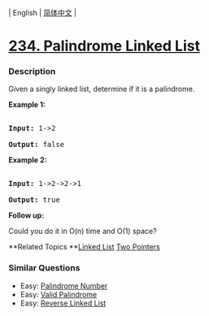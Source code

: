| English | [简体中文](README.md) |

# [234. Palindrome Linked List](https://leetcode-cn.com/problems/palindrome-linked-list)
 ### Description
<p>Given a singly linked list, determine if it is a palindrome.</p>

<p><strong>Example 1:</strong></p>

<pre>
<strong>Input:</strong> 1-&gt;2
<strong>Output:</strong> false</pre>

<p><strong>Example 2:</strong></p>

<pre>
<strong>Input:</strong> 1-&gt;2-&gt;2-&gt;1
<strong>Output:</strong> true</pre>

<p><b>Follow up:</b><br />
Could you do it in O(n) time and O(1) space?</p>

**Related Topics	**[Linked List](https://leetcode-cn.com/tag/linked-list) [Two Pointers](https://leetcode-cn.com/tag/two-pointers) 

### Similar Questions
 - Easy:	[Palindrome Number](https://leetcode-cn.com/problems/palindrome-number) 
 - Easy:	[Valid Palindrome](https://leetcode-cn.com/problems/valid-palindrome) 
 - Easy:	[Reverse Linked List](https://leetcode-cn.com/problems/reverse-linked-list) 
